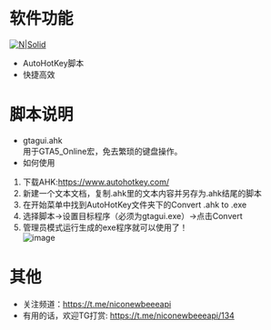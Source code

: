 # 软件功能

[![N|Solid](https://cldup.com/dTxpPi9lDf.thumb.png)](https://nodesource.com/products/nsolid)
  - AutoHotKey脚本<br/> 
  - 快捷高效<br/> 


# 脚本说明
  - gtagui.ahk<br/>
  用于GTA5_Online宏，免去繁琐的键盘操作。<br/>
  - 如何使用<br/>
  1. 下载AHK:https://www.autohotkey.com/  <br/>
  2. 新建一个文本文档，复制.ahk里的文本内容并另存为.ahk结尾的脚本<br/>
  3. 在开始菜单中找到AutoHotKey文件夹下的Convert .ahk to .exe<br/>
  4. 选择脚本->设置目标程序（必须为gtagui.exe）->点击Convert<br/>
  5. 管理员模式运行生成的exe程序就可以使用了！<br/>
  ![image](https://github.com/lzdnico/MyAHKScript/blob/ahk/images/gta5.png) <br/>

# 其他
   - 关注频道：https://t.me/niconewbeeeapi
   - 有用的话，欢迎TG打赏: https://t.me/niconewbeeeapi/134

[//]: # (These are reference links used in the body of this note and get stripped out when the markdown processor does its job. There is no need to format nicely because it shouldn't be seen. Thanks SO - http://stackoverflow.com/questions/4823468/store-comments-in-markdown-syntax)


   [dill]: <https://github.com/joemccann/dillinger>
   [git-repo-url]: <https://github.com/joemccann/dillinger.git>
   [john gruber]: <http://daringfireball.net>
   [df1]: <http://daringfireball.net/projects/markdown/>
   [markdown-it]: <https://github.com/markdown-it/markdown-it>
   [Ace Editor]: <http://ace.ajax.org>
   [node.js]: <http://nodejs.org>
   [Twitter Bootstrap]: <http://twitter.github.com/bootstrap/>
   [jQuery]: <http://jquery.com>
   [@tjholowaychuk]: <http://twitter.com/tjholowaychuk>
   [express]: <http://expressjs.com>
   [AngularJS]: <http://angularjs.org>
   [Gulp]: <http://gulpjs.com>

   [PlDb]: <https://github.com/joemccann/dillinger/tree/master/plugins/dropbox/README.md>
   [PlGh]: <https://github.com/joemccann/dillinger/tree/master/plugins/github/README.md>
   [PlGd]: <https://github.com/joemccann/dillinger/tree/master/plugins/googledrive/README.md>
   [PlOd]: <https://github.com/joemccann/dillinger/tree/master/plugins/onedrive/README.md>
   [PlMe]: <https://github.com/joemccann/dillinger/tree/master/plugins/medium/README.md>
   [PlGa]: <https://github.com/RahulHP/dillinger/blob/master/plugins/googleanalytics/README.md>